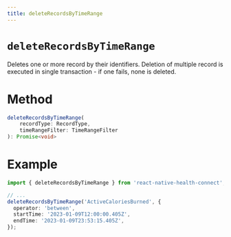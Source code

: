 ```yaml
---
title: deleteRecordsByTimeRange
---
```


# `deleteRecordsByTimeRange`

Deletes one or more record by their identifiers. Deletion of multiple record is executed in single transaction - if one fails, none is deleted.

# Method

```ts
deleteRecordsByTimeRange(
    recordType: RecordType,
    timeRangeFilter: TimeRangeFilter
): Promise<void>
```

# Example

```ts
import { deleteRecordsByTimeRange } from 'react-native-health-connect';

// ...
deleteRecordsByTimeRange('ActiveCaloriesBurned', {
  operator: 'between',
  startTime: '2023-01-09T12:00:00.405Z',
  endTime: '2023-01-09T23:53:15.405Z',
});
```
